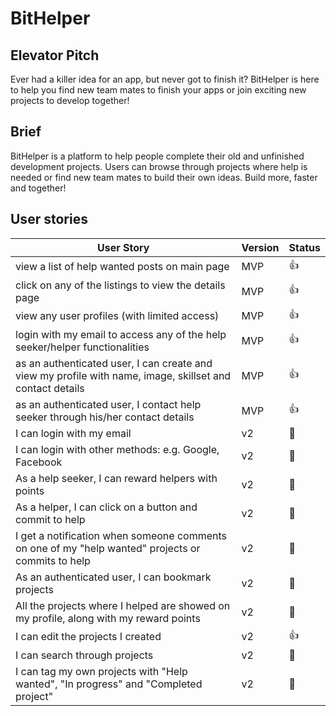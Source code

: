 # BitHelper

## Elevator Pitch
Ever had a killer idea for an app, but never got to finish it? BitHelper is here to help you find new team mates to finish your apps or join exciting new projects to develop together!

## Brief
BitHelper is a platform to help people complete their old and unfinished development projects. Users can browse through projects where help is needed or find new team mates to build their own ideas. Build more, faster and together!

## User stories 

| User Story                                                                                                | Version | Status       |
|-----------------------------------------------------------------------------------------------------------|---------|--------------|
| view a list of help wanted posts on main page                                                             | MVP     | :thumbsup: |
| click on any of the listings to view the details page                                                     | MVP     | :thumbsup: |
| view any user profiles (with limited access)                                                              | MVP     | :thumbsup: |
| login with my email to access any of the help seeker/helper functionalities                               | MVP     | :thumbsup: |
| as an authenticated user, I can create and view my profile with name, image, skillset and contact details | MVP     | :thumbsup: |
| as an authenticated user, I contact help seeker through his/her contact details                           | MVP     | :thumbsup: |
| I can login with my email                                                                                 | v2      | :red_circle: |
| I can login with other methods: e.g. Google, Facebook                                                     | v2      | :red_circle: |
| As a help seeker, I can reward helpers with points                                                        | v2      | :red_circle: |
| As a helper, I can click on a button and commit to help                                                   | v2      | :red_circle: |
| I get a notification when someone comments on one of my "help wanted" projects or commits to help         | v2      | :red_circle: |
| As an authenticated user, I can bookmark projects                                                         | v2      | :red_circle: |
| All the projects where I helped are showed on my profile, along with my reward points                     | v2      | :red_circle: |
| I can edit the projects I created                     | v2      |  :thumbsup: |
| I can search through projects                   | v2      | :red_circle: |
| I can tag my own projects with "Help wanted", "In progress" and "Completed project"             | v2      | :red_circle: |
